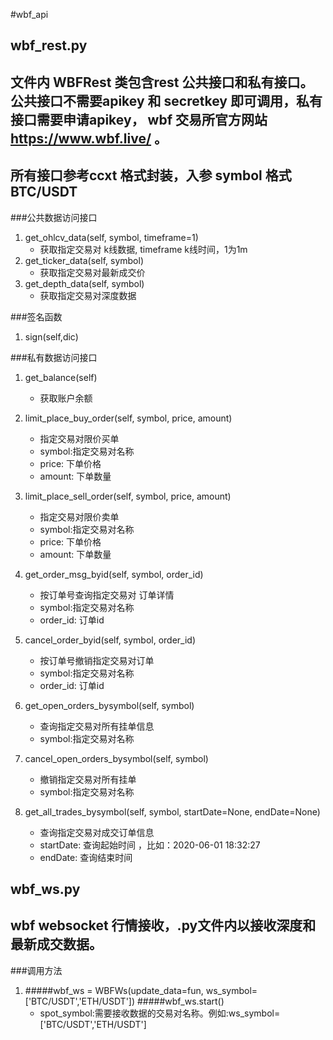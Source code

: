 #wbf_api
## wbf_rest.py
## 文件内 WBFRest 类包含rest 公共接口和私有接口。公共接口不需要apikey 和 secretkey 即可调用，私有接口需要申请apikey， wbf 交易所官方网站 https://www.wbf.live/ 。
## 所有接口参考ccxt 格式封装，入参 symbol 格式 BTC/USDT 
###公共数据访问接口
1.  get_ohlcv_data(self, symbol, timeframe=1)
     * 获取指定交易对 k线数据, timeframe k线时间，1为1m 
2.  get_ticker_data(self, symbol)
     * 获取指定交易对最新成交价
3.  get_depth_data(self, symbol)
     * 获取指定交易对深度数据
     
###签名函数  
1.  sign(self,dic)

###私有数据访问接口
1.  get_balance(self)
     * 获取账户余额
2.  limit_place_buy_order(self, symbol, price, amount)
     * 指定交易对限价买单
     * symbol:指定交易对名称
     * price: 下单价格
     * amount: 下单数量
3.  limit_place_sell_order(self, symbol, price, amount)
     * 指定交易对限价卖单
     * symbol:指定交易对名称
     * price: 下单价格
     * amount: 下单数量
4.  get_order_msg_byid(self, symbol, order_id)
     * 按订单号查询指定交易对 订单详情
     * symbol:指定交易对名称
     * order_id: 订单id
5.  cancel_order_byid(self, symbol, order_id)
     * 按订单号撤销指定交易对订单
     * symbol:指定交易对名称
     * order_id: 订单id
6.  get_open_orders_bysymbol(self, symbol)
     * 查询指定交易对所有挂单信息
     * symbol:指定交易对名称
7.  cancel_open_orders_bysymbol(self, symbol)
     * 撤销指定交易对所有挂单
     * symbol:指定交易对名称

8.  get_all_trades_bysymbol(self, symbol, startDate=None, endDate=None)
     * 查询指定交易对成交订单信息
     * startDate: 查询起始时间 ，比如：2020-06-01 18:32:27
     * endDate: 查询结束时间
     
## wbf_ws.py
## wbf websocket 行情接收，.py文件内以接收深度和最新成交数据。
###调用方法
1.  #####wbf_ws = WBFWs(update_data=fun, ws_symbol=['BTC/USDT','ETH/USDT'])
     #####wbf_ws.start()
     * spot_symbol:需要接收数据的交易对名称。例如:ws_symbol=['BTC/USDT','ETH/USDT']
